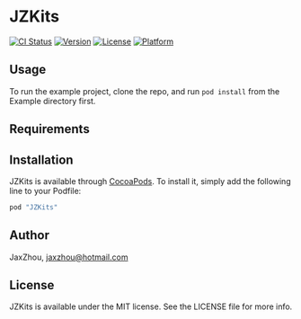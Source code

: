 # JZKits

[![CI Status](http://img.shields.io/travis/JaxZhou/JZKits.svg?style=flat)](https://travis-ci.org/JaxZhou/JZKits)
[![Version](https://img.shields.io/cocoapods/v/JZKits.svg?style=flat)](http://cocoapods.org/pods/JZKits)
[![License](https://img.shields.io/cocoapods/l/JZKits.svg?style=flat)](http://cocoapods.org/pods/JZKits)
[![Platform](https://img.shields.io/cocoapods/p/JZKits.svg?style=flat)](http://cocoapods.org/pods/JZKits)

## Usage

To run the example project, clone the repo, and run `pod install` from the Example directory first. 

## Requirements

## Installation

JZKits is available through [CocoaPods](http://cocoapods.org). To install
it, simply add the following line to your Podfile:

```ruby
pod "JZKits"
```

## Author

JaxZhou, jaxzhou@hotmail.com

## License

JZKits is available under the MIT license. See the LICENSE file for more info.
